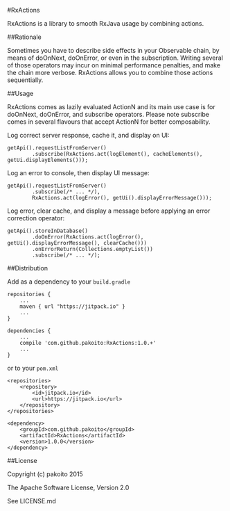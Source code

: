 #RxActions

RxActions is a library to smooth RxJava usage by combining actions.

##Rationale

Sometimes you have to describe side effects in your Observable chain, by means of doOnNext, doOnError, or even in the subscription. Writing several of those operators may incur on minimal performance penalties, and make the chain more verbose. RxActions allows you to combine those actions sequentially.

##Usage

RxActions comes as lazily evaluated ActionN and its main use case is for doOnNext, doOnError, and subscribe operators. Please note subscribe comes in several flavours that accept ActionN for better composability.

Log correct server response, cache it, and display on UI:

    getApi().requestListFromServer()
            .subscribe(RxActions.act(logElement(), cacheElements(), getUi.displayElements()));
            
Log an error to console, then display UI message:

    getApi().requestListFromServer()
            .subscribe(/* ... */),
            RxActions.act(logError(), getUi().displayErrorMessage()));
                
Log error, clear cache, and display a message before applying an error correction operator:

    getApi().storeInDatabase()
            .doOnError(RxActions.act(logError(), getUi().displayErrorMessage(), clearCache()))
            .onErrorReturn(Collections.emptyList())
            .subscribe(/* ... */);

##Distribution

Add as a dependency to your `build.gradle`

    repositories {
        ...
        maven { url "https://jitpack.io" }
        ...
    }
    
    dependencies {
        ...
        compile 'com.github.pakoito:RxActions:1.0.+'
        ...
    }

or to your `pom.xml`

    <repositories>
        <repository>
            <id>jitpack.io</id>
            <url>https://jitpack.io</url>
        </repository>
    </repositories>
    
    <dependency>
        <groupId>com.github.pakoito</groupId>
        <artifactId>RxActions</artifactId>
        <version>1.0.0</version>
    </dependency>

##License

Copyright (c) pakoito 2015

The Apache Software License, Version 2.0

See LICENSE.md